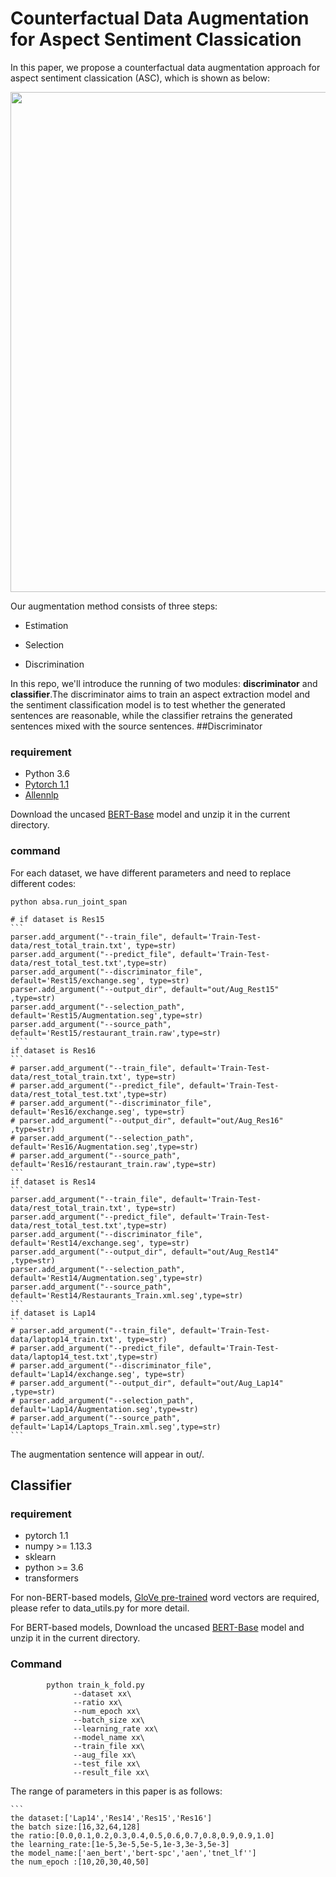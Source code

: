 # Counterfactual Data Augmentation for Aspect Sentiment Classication

In this paper, we propose a counterfactual data augmentation approach for aspect sentiment classication (ASC), which is shown as below:

<p>
<img src="image/framework.PNG" width="800">
</p>

Our augmentation method consists of three steps:

- Estimation

- Selection

- Discrimination

In this repo, we'll introduce the running of two modules: **discriminator** and **classifier**.The discriminator aims to train an aspect extraction model and the sentiment classification model is to test whether the generated sentences are reasonable, while the classifier retrains the generated sentences mixed with the source sentences.
##Discriminator
### requirement 
- Python 3.6
- [Pytorch 1.1](https://pytorch.org/)
- [Allennlp](https://allennlp.org/)

Download the uncased [BERT-Base](https://drive.google.com/file/d/13I0Gj7v8lYhW5Hwmp5kxm3CTlzWZuok2/view?usp=sharing) model and unzip it in the current directory. 
### command
For each dataset, we have different parameters and need to replace different codes:

```
python absa.run_joint_span 
```

    # if dataset is Res15
    ```
    parser.add_argument("--train_file", default='Train-Test-data/rest_total_train.txt', type=str)
    parser.add_argument("--predict_file", default='Train-Test-data/rest_total_test.txt',type=str)
    parser.add_argument("--discriminator_file", default='Rest15/exchange.seg', type=str)
    parser.add_argument("--output_dir", default="out/Aug_Rest15" ,type=str)
    parser.add_argument("--selection_path", default='Rest15/Augmentation.seg',type=str)
    parser.add_argument("--source_path", default='Rest15/restaurant_train.raw',type=str)
     ```
    if dataset is Res16
    ```
    # parser.add_argument("--train_file", default='Train-Test-data/rest_total_train.txt', type=str)
    # parser.add_argument("--predict_file", default='Train-Test-data/rest_total_test.txt',type=str)
    # parser.add_argument("--discriminator_file", default='Res16/exchange.seg', type=str)
    # parser.add_argument("--output_dir", default="out/Aug_Res16" ,type=str)
    # parser.add_argument("--selection_path", default='Res16/Augmentation.seg',type=str)
    # parser.add_argument("--source_path", default='Res16/restaurant_train.raw',type=str)
    ```
    if dataset is Res14
    ```
    parser.add_argument("--train_file", default='Train-Test-data/rest_total_train.txt', type=str)
    parser.add_argument("--predict_file", default='Train-Test-data/rest_total_test.txt',type=str)
    parser.add_argument("--discriminator_file", default='Rest14/exchange.seg', type=str)
    parser.add_argument("--output_dir", default="out/Aug_Rest14" ,type=str)
    parser.add_argument("--selection_path", default='Rest14/Augmentation.seg',type=str)
    parser.add_argument("--source_path", default='Rest14/Restaurants_Train.xml.seg',type=str)
    ```
    if dataset is Lap14
    ```
    # parser.add_argument("--train_file", default='Train-Test-data/laptop14_train.txt', type=str)
    # parser.add_argument("--predict_file", default='Train-Test-data/laptop14_test.txt',type=str)
    # parser.add_argument("--discriminator_file", default='Lap14/exchange.seg', type=str)
    # parser.add_argument("--output_dir", default="out/Aug_Lap14" ,type=str)
    # parser.add_argument("--selection_path", default='Lap14/Augmentation.seg',type=str)
    # parser.add_argument("--source_path", default='Lap14/Laptops_Train.xml.seg',type=str)
    ```
The augmentation sentence will appear in out/.

## Classifier
### requirement 
- pytorch 1.1
- numpy >= 1.13.3
- sklearn
- python >= 3.6
- transformers

For non-BERT-based models, [GloVe pre-trained](https://github.com/stanfordnlp/GloVe#download-pre-trained-word-vectors) word vectors are required, please refer to data_utils.py for more detail.

For BERT-based models, Download the uncased [BERT-Base](https://drive.google.com/file/d/13I0Gj7v8lYhW5Hwmp5kxm3CTlzWZuok2/view?usp=sharing) model and unzip it in the current directory. 
### Command

            python train_k_fold.py
                  --dataset xx\
                  --ratio xx\ 
                  --num_epoch xx\
                  --batch_size xx\
                  --learning_rate xx\
                  --model_name xx\
                  --train_file xx\
                  --aug_file xx\
                  --test_file xx\
                  --result_file xx\
The range of parameters in this paper is as follows:

	```
	the dataset:['Lap14','Res14','Res15','Res16']
	the batch size:[16,32,64,128]
	the ratio:[0.0,0.1,0.2,0.3,0.4,0.5,0.6,0.7,0.8,0.9,0.9,1.0]
	the learning_rate:[1e-5,3e-5,5e-5,1e-3,3e-3,5e-3]
	the model_name:['aen_bert','bert-spc','aen','tnet_lf'']
	the num_epoch :[10,20,30,40,50]





